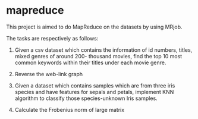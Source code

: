 # mapreduce

This project is aimed to do MapReduce on the datasets by using MRjob.

The tasks are respectively as follows:

1. Given a csv dataset which contains the information of id numbers, titles, mixed genres of 
around 200- thousand movies, find the top 10 most common keywords within their titles
under each movie genre.

2. Reverse the web-link graph

3. Given a dataset which contains samples which are from three iris species and have 
features for sepals and petals, implement KNN algorithm to classify those species-unknown Iris samples.

4. Calculate the Frobenius norm of large matrix

